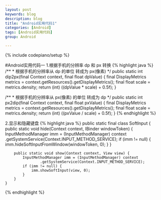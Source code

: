 ```yaml
---
layout: post
keywords: blog
description: blog
title: "Android实用代码1"
categories: [Android]
tags: [Android实用代码]
group: Android

---
```

{% include codepiano/setup %}


#Android实用代码一
1.根据手机的分辨率 dp 和 px 转换
  {% highlight java %}
  	/**
     * 根据手机的分辨率从 dp 的单位 转成为 px(像素)
     */
    public static int dip2px(final Context context, final float dpValue) {
        final DisplayMetrics metrics = context.getResources().getDisplayMetrics();
        final float scale = metrics.density;
        return (int) ((dpValue * scale) + 0.5f);
    }
    
   /**
     * 根据手机的分辨率从 px(像素) 的单位 转成为 dp
     */
    public static int px2dip(final Context context, final float pxValue) {
        final DisplayMetrics metrics = context.getResources().getDisplayMetrics();
        final float scale = metrics.density;
        return (int) ((pxValue / scale) + 0.5f);
    }
   {% endhighlight %}
   
2.显示和隐藏键盘
  {% highlight java %}
	    public static final class SoftInput {
        public static void hide(Context context, IBinder windowToken) {
            InputMethodManager imm = (InputMethodManager) context
                    .getSystemService(Context.INPUT_METHOD_SERVICE);
            if (imm != null) {
                imm.hideSoftInputFromWindow(windowToken, 0);
            }
        }

        public static void show(Context context, View view) {
            InputMethodManager imm = (InputMethodManager) context
                    .getSystemService(Context.INPUT_METHOD_SERVICE);
            if (imm != null) {
                imm.showSoftInput(view, 0);
            }
        }
    }
   {% endhighlight %}
    